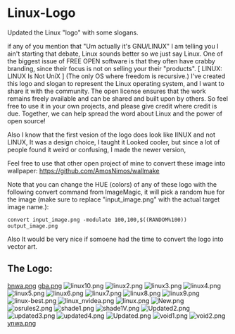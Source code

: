 # Linux-Logo
Updated the Linux "logo" with some slogans.

if any of you mention that "Um actually it's GNU/LINUX" I am telling you I ain't starting that debate, Linux sounds better so we just say Linux.
One of the biggest issue of FREE OPEN software is that they often have crabby branding, since their focus is not on selling your their "products".
[ LINUX: LINUX Is Not UniX ]
(The only OS where freedom is recursive.)
I've created this logo and slogan to represent the Linux operating  system, and I want to share it with the community.  The open license ensures  that the work remains freely available and can be shared and built upon  by others. So feel free to use it in your own projects, and please give credit where credit is due. Together, we can help spread the word about  Linux and the power of open source!

Also I know that the first vesion of the logo does look like IINUX and not LINUX, It was a design choice, I taught it Looked cooler, but since a lot of people found it weird or confusing, I made the newer version,

Feel free to use that other open project of mine to convert these image into wallpaper: https://github.com/AmosNimos/wallmake

Note that you can change the HUE (colors) of any of these logo with the following convert command from ImageMagic, it will pick a random hue for the image (make sure to replace "input_image.png" with the actual target image name.):

~~~
convert input_image.png -modulate 100,100,$((RANDOM%100)) output_image.png
~~~

Also It would be very nice if somoene had the time to convert the logo into vector art.

## The Logo:
[bnwa.png](bnwa.png)
[gba.png](gba.png)
![linux10.png](linux10.png)
![linux2.png](linux2.png)
![linux3.png](linux3.png)
![linux4.png](linux4.png)
![linux5.png](linux5.png)
![linux6.png](linux6.png)
![linux7.png](linux7.png)
![linux8.png](linux8.png)
![linux9.png](linux9.png)
![linux-best.png](linux-best.png)
![linux_nvidea.png](linux_nvidea.png)
![linux.png](linux.png)
![New.png](New.png)
![osrules2.png](osrules2.png)
![shade1.png](shade1.png)
![shade1V.png](shade1V.png)
![Updated2.png](Updated2.png)
![updated3.png](updated3.png)
![updated4.png](updated4.png)
![Updated.png](Updated.png)
![void1.png](void1.png)
![void2.png](void2.png)
[ynwa.png](ynwa.png)
